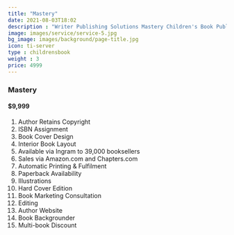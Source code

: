 ```yaml
---
title: "Mastery"
date: 2021-08-03T18:02
description : "Writer Publishing Solutions Mastery Children's Book Publishing Package"
image: images/service/service-5.jpg
bg_image: images/background/page-title.jpg
icon: ti-server
type : childrensbook
weight : 3
price: 4999
---
```


### Mastery

#### $9,999

1. Author Retains Copyright
2. ISBN Assignment
3. Book Cover Design
4. Interior Book Layout
5. Available via Ingram to 39,000 booksellers
6. Sales via Amazon.com and Chapters.com
7. Automatic Printing & Fulfilment
8. Paperback Availability
9. Illustrations
10. Hard Cover Edition
11. Book Marketing Consultation
12. Editing
13. Author Website
14. Book Backgrounder
15. Multi-book Discount